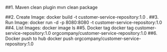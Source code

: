 ##1. Maven clean plugin
    mvn clean package

##2. Create Image:
    docker build -t customer-service-repository:1.0 .
##3. Run Image:
    docker run -d -p 8080:8080 -t customer-service-repository:1.0
##4. List Images:
    docker image ls
##5. Docker tag
    docker tag customer-service-repository:1.0 orgcompany/customer-service-repository:1.0
##6. Docker push to hub
    docker push orgcompany/customer-service-repository:1.0
